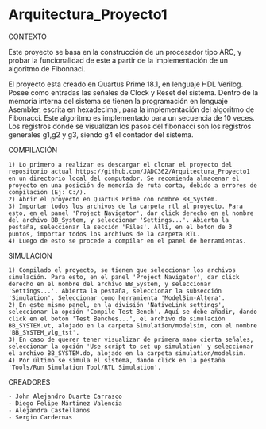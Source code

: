 # Arquitectura_Proyecto1

CONTEXTO

Este proyecto se basa en la construcción de un procesador tipo ARC, y probar la funcionalidad de este a partir de la implementación de un algoritmo de Fibonnaci. 

El proyecto esta creado en Quartus Prime 18.1, en lenguaje HDL Verilog. Posee como entradas las señales de Clock y Reset del sistema. Dentro de la memoria interna del sistema se tienen la programación en lenguaje Asembler, escrita en hexadecimal, para la implementación del algoritmo de Fibonacci. Este algoritmo es implementado para un secuencia de 10 veces. Los registros donde se visualizan los pasos del fibonacci son los registros generales g1,g2 y g3, siendo g4 el contador del sistema.

COMPILACIÓN

    1) Lo primero a realizar es descargar el clonar el proyecto del repositorio actual https://github.com/JADC362/Arquitectura_Proyecto1 en un directorio local del computador. Se recomienda almacenar el proyecto en una posición de memoría de ruta corta, debido a errores de compilación (Ej: C:/).
    2) Abrir el proyecto en Quartus Prime con nombre BB_System.
    3) Importar todos los archivos de la carpeta rtl al proyecto. Para esto, en el panel 'Project Navigator', dar click derecho en el nombre del archivo BB_System, y seleccionar 'Settings...'. Abierta la pestaña, seleccionar la sección 'Files'. Allí, en el boton de 3 puntos, importar todos los archivos de la carpeta RTL.
    4) Luego de esto se procede a compilar en el panel de herramientas.

SIMULACION

    1) Compilado el proyecto, se tienen que seleccionar los archivos simulación. Para esto, en el panel 'Project Navigator', dar click derecho en el nombre del archivo BB_System, y seleccionar 'Settings...'. Abierta la pestaña, seleccionar la subsección 'Simulation'. Seleccionar como herramienta 'ModelSim-Altera'.
    2) En este mismo panel, en la división 'NativeLink settings', seleccionar la opción 'Compile Test Bench'. Aquí se debe añadir, dando click en el boton 'Test Benches...', el archivo de simulación BB_SYSTEM.vt, alojado en la carpeta Simulation/modelsim, con el nombre 'BB_SYSTEM_vlg_tst'.
    3) En caso de querer tener visualizar de primera mano cierta señales, seleccionar la opción 'Use script to set up simulation' y seleccionar el archivo BB_SYSTEM.do, alojado en la carpeta simulation/modelsim.
    4) Por último se simula el sistema, dando click en la pestaña 'Tools/Run Simulation Tool/RTL Simulation'.

CREADORES

    - John Alejandro Duarte Carrasco
    - Diego Felipe Martinez Valencia
    - Alejandra Castellanos
    - Sergio Cardernas
